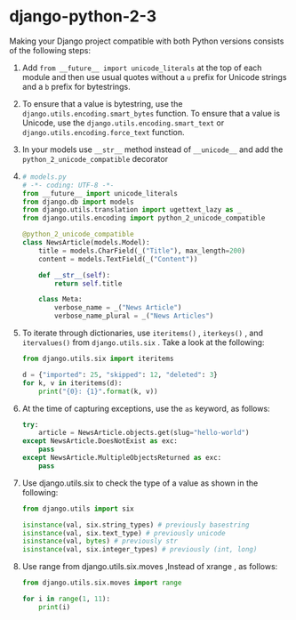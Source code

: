 # django-python-2-3
Making your Django project compatible with both Python versions consists of the following steps:

1. Add `from __future__ import unicode_literals` at the top of each module
and then use usual quotes without a `u` prefix for Unicode strings and a `b` prefix for
bytestrings.
2. To ensure that a value is bytestring, use the `django.utils.encoding.smart_bytes` function. To ensure that a value is Unicode, use the `django.utils.encoding.smart_text` or `django.utils.encoding.force_text` function.
3. In your models use `__str__` method instead of `__unicode__` and add the `python_2_unicode_compatible` decorator
4.
    ```python
    # models.py
    # -*- coding: UTF-8 -*-
    from __future__ import unicode_literals
    from django.db import models
    from django.utils.translation import ugettext_lazy as _
    from django.utils.encoding import python_2_unicode_compatible

    @python_2_unicode_compatible
    class NewsArticle(models.Model):
        title = models.CharField(_("Title"), max_length=200)
        content = models.TextField(_("Content"))

        def __str__(self):
            return self.title

        class Meta:
            verbose_name = _("News Article")
            verbose_name_plural = _("News Articles")
    ```
4. To iterate through dictionaries, use `iteritems()` , `iterkeys()` , and
`itervalues()` from `django.utils.six` . Take a look at the following:

    ```python
    from django.utils.six import iteritems

    d = {"imported": 25, "skipped": 12, "deleted": 3}
    for k, v in iteritems(d):
        print("{0}: {1}".format(k, v))
    ```
5. At the time of capturing exceptions, use the `as` keyword, as follows:

    ```python
    try:
        article = NewsArticle.objects.get(slug="hello-world")
    except NewsArticle.DoesNotExist as exc:
        pass
    except NewsArticle.MultipleObjectsReturned as exc:
        pass
    ```
6. Use django.utils.six to check the type of a value as shown in the following:
    ```python
    from django.utils import six

    isinstance(val, six.string_types) # previously basestring
    isinstance(val, six.text_type) # previously unicode
    isinstance(val, bytes) # previously str
    isinstance(val, six.integer_types) # previously (int, long)
    ```
7. Use range from django.utils.six.moves ,Instead of xrange , as follows:
    ```python
    from django.utils.six.moves import range

    for i in range(1, 11):
        print(i)
    ```
